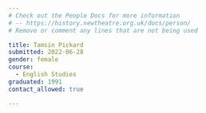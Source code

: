 ```yaml
---
# Check out the People Docs for more information 
# -- https://history.newtheatre.org.uk/docs/person/
# Remove or comment any lines that are not being used 

title: Tamsin Pickard
submitted: 2022-06-28 
gender: female
course: 
  - English Studies
graduated: 1991
contact_allowed: true

--- 
```


<!-- Content for a bio here --> 
